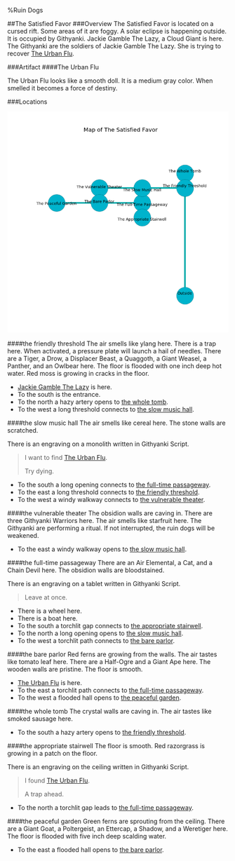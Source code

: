 %Ruin Dogs

##The Satisfied Favor
###Overview
The Satisfied Favor is located on a cursed rift. Some areas of it are foggy. A solar eclipse is happening outside. It is occupied by Githyanki. <a name="Jackie-Gamble-The-Lazy"></a>Jackie Gamble The Lazy, a Cloud Giant is here. The Githyanki are the soldiers of Jackie Gamble The Lazy. She  is trying to recover [The Urban Flu](#The-Urban-Flu). 



###Artifact
####<a name="The-Urban-Flu"></a>The Urban Flu


The Urban Flu looks like a smooth doll. It is a medium gray color. When smelled it becomes a force of destiny. 





###Locations


![](../v1/images/The-Satisfied-Favor.png)

####<a name="the-friendly-threshold"></a>the friendly threshold
The air smells like ylang here. There is a trap here. When activated, a pressure plate will launch a hail of needles. There are a Tiger, a Drow, a Displacer Beast, a Quaggoth, a Giant Weasel, a Panther, and an Owlbear here. The floor is flooded with one inch deep hot water. Red moss is growing in cracks in the floor. 



* [Jackie Gamble The Lazy](#Jackie-Gamble-The-Lazy) is here.
* To the south is the entrance.
* To the north a hazy artery opens to [the whole tomb](#the-whole-tomb).
* To the west a long threshold connects to [the slow music hall](#the-slow-music-hall).


####<a name="the-slow-music-hall"></a>the slow music hall
The air smells like cereal here. The stone walls are scratched. 

There is an engraving on a monolith written in Githyanki Script. 

> I want to find [The Urban Flu](#The-Urban-Flu).
>
> Try dying.
>


* To the south a long opening connects to [the full-time passageway](#the-full-time-passageway).
* To the east a long threshold connects to [the friendly threshold](#the-friendly-threshold).
* To the west a windy walkway connects to [the vulnerable theater](#the-vulnerable-theater).


####<a name="the-vulnerable-theater"></a>the vulnerable theater
The obsidion walls are caving in. There are three Githyanki Warriors here. The air smells like starfruit here. The Githyanki are performing a ritual. If not interrupted, the ruin dogs will be weakened. 



* To the east a windy walkway opens to [the slow music hall](#the-slow-music-hall).


####<a name="the-full-time-passageway"></a>the full-time passageway
There are an Air Elemental, a Cat, and a Chain Devil here. The obsidion walls are bloodstained. 

There is an engraving on a tablet written in Githyanki Script. 

> Leave at once.
>


* There is a wheel here.
* There is a boat here.
* To the south a torchlit gap connects to [the appropriate stairwell](#the-appropriate-stairwell).
* To the north a long opening opens to [the slow music hall](#the-slow-music-hall).
* To the west a torchlit path connects to [the bare parlor](#the-bare-parlor).


####<a name="the-bare-parlor"></a>the bare parlor
Red ferns are growing from the walls. The air tastes like tomato leaf here. There are a Half-Ogre and a Giant Ape here. The wooden walls are pristine. The floor is smooth. 



* [The Urban Flu](#The-Urban-Flu) is here.
* To the east a torchlit path connects to [the full-time passageway](#the-full-time-passageway).
* To the west a flooded hall opens to [the peaceful garden](#the-peaceful-garden).


####<a name="the-whole-tomb"></a>the whole tomb
The crystal walls are caving in. The air tastes like smoked sausage here. 



* To the south a hazy artery opens to [the friendly threshold](#the-friendly-threshold).


####<a name="the-appropriate-stairwell"></a>the appropriate stairwell
The floor is smooth. Red razorgrass is growing in a patch on the floor. 

There is an engraving on the ceiling written in Githyanki Script. 

> I found [The Urban Flu](#The-Urban-Flu).
>
> A trap ahead.
>


* To the north a torchlit gap leads to [the full-time passageway](#the-full-time-passageway).


####<a name="the-peaceful-garden"></a>the peaceful garden
Green ferns are sprouting from the ceiling. There are a Giant Goat, a Poltergeist, an Ettercap, a Shadow, and a Weretiger here. The floor is flooded with five inch deep scalding water. 



* To the east a flooded hall opens to [the bare parlor](#the-bare-parlor).


